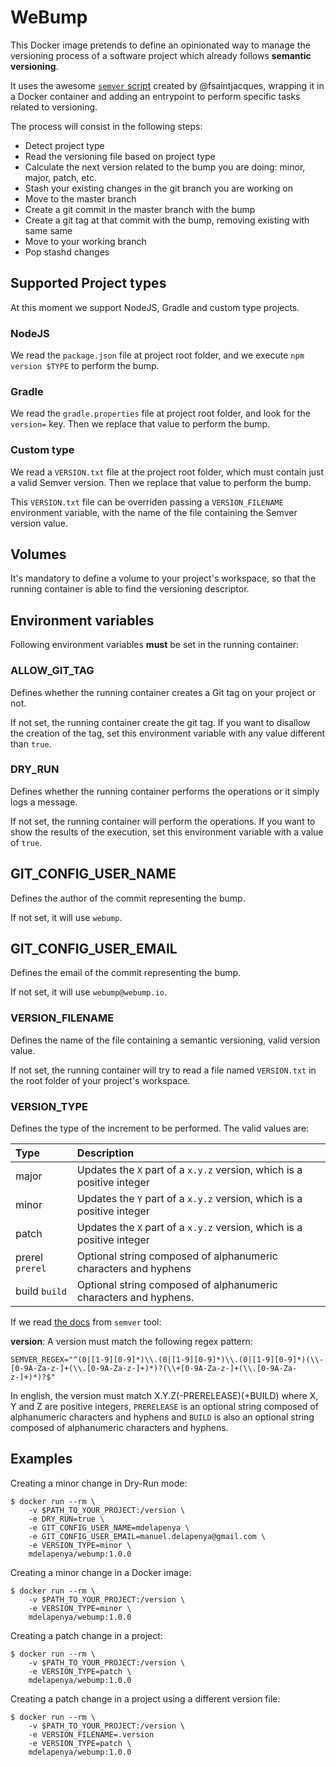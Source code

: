 # WeBump

This Docker image pretends to define an opinionated way to manage the versioning process of a software project which already follows **semantic versioning**.

It uses the awesome [`semver` script](https://github.com/fsaintjacques/semver-tool) created by @fsaintjacques, wrapping it in a Docker container and adding an entrypoint to perform specific tasks related to versioning.

The process will consist in the following steps:

- Detect project type
- Read the versioning file based on project type
- Calculate the next version related to the bump you are doing: minor, major, patch, etc.
- Stash your existing changes in the git branch you are working on
- Move to the master branch
- Create a git commit in the master branch with the bump
- Create a git tag at that commit with the bump, removing existing with same same
- Move to your working branch
- Pop stashd changes

## Supported Project types

At this moment we support NodeJS, Gradle and custom type projects.

### NodeJS

We read the `package.json` file at project root folder, and we execute `npm version $TYPE` to perform the bump.

### Gradle

We read the `gradle.properties` file at project root folder, and look for the `version=` key. Then we replace that value to perform the bump.

### Custom type

We read a `VERSION.txt` file at the project root folder, which must contain just a valid Semver version. Then we replace that value to perform the bump.

This `VERSION.txt` file can be overriden passing a `VERSION_FILENAME` environment variable, with the name of the file containing the Semver version value.

## Volumes

It's mandatory to define a volume to your project's workspace, so that the running container is able to find the versioning descriptor.

## Environment variables

Following environment variables **must** be set in the running container:

### ALLOW_GIT_TAG

Defines whether the running container creates a Git tag on your project or not.

If not set, the running container create the git tag. If you want to disallow the creation of the tag, set this environment variable with any value different than `true`.

### DRY_RUN

Defines whether the running container performs the operations or it simply logs a message.

If not set, the running container will perform the operations. If you want to show the results of the execution, set this environment variable with a value of `true`.

## GIT_CONFIG_USER_NAME

Defines the author of the commit representing the bump.

If not set, it will use `webump`.

## GIT_CONFIG_USER_EMAIL

Defines the email of the commit representing the bump.

If not set, it will use `webump@webump.io`.

### VERSION_FILENAME

Defines the name of the file containing a semantic versioning, valid version value.

If not set, the running container will try to read a file named `VERSION.txt` in the root folder of your project's workspace.

### VERSION_TYPE

Defines the type of the increment to be performed. The valid values are:

| Type | Description |
|:---- |:----------- |
|major|Updates the `X` part of a `x.y.z` version, which is a positive integer|
|minor|Updates the `Y` part of a `x.y.z` version, which is a positive integer|
|patch|Updates the `X` part of a `x.y.z` version, which is a positive integer|
|prerel `prerel`|Optional string composed of alphanumeric characters and hyphens|
|build `build`|Optional string composed of alphanumeric characters and hyphens.|

If we read [the docs](https://github.com/fsaintjacques/semver-tool/blob/master/README.md#usage) from `semver` tool:

**version**: A version must match the following regex pattern:
```
SEMVER_REGEX="^(0|[1-9][0-9]*)\\.(0|[1-9][0-9]*)\\.(0|[1-9][0-9]*)(\\-[0-9A-Za-z-]+(\\.[0-9A-Za-z-]+)*)?(\\+[0-9A-Za-z-]+(\\.[0-9A-Za-z-]+)*)?$"
```
In english, the version must match X.Y.Z(-PRERELEASE)(+BUILD) where X, Y and Z are positive integers, `PRERELEASE` is an optional string composed of alphanumeric characters and hyphens and `BUILD` is also an optional string composed of alphanumeric characters and hyphens.

## Examples

Creating a minor change in Dry-Run mode:
```shell
$ docker run --rm \
    -v $PATH_TO_YOUR_PROJECT:/version \
    -e DRY_RUN=true \
    -e GIT_CONFIG_USER_NAME=mdelapenya \
    -e GIT_CONFIG_USER_EMAIL=manuel.delapenya@gmail.com \
    -e VERSION_TYPE=minor \
    mdelapenya/webump:1.0.0
```

Creating a minor change in a Docker image:
```shell
$ docker run --rm \
    -v $PATH_TO_YOUR_PROJECT:/version \
    -e VERSION_TYPE=minor \
    mdelapenya/webump:1.0.0
```

Creating a patch change in a project:
```shell
$ docker run --rm \
    -v $PATH_TO_YOUR_PROJECT:/version \
    -e VERSION_TYPE=patch \
    mdelapenya/webump:1.0.0
```

Creating a patch change in a project using a different version file:
```shell
$ docker run --rm \
    -v $PATH_TO_YOUR_PROJECT:/version \
    -e VERSION_FILENAME=.version 
    -e VERSION_TYPE=patch \
    mdelapenya/webump:1.0.0
```